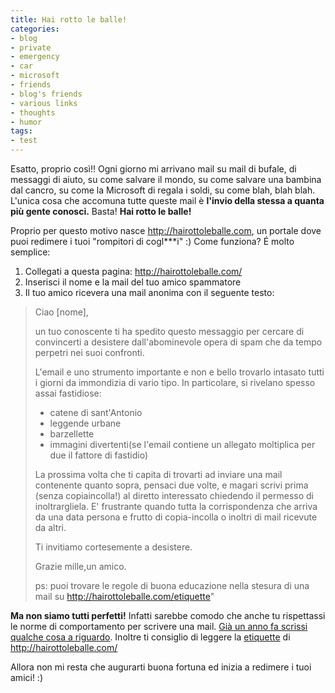 ```yaml
---
title: Hai rotto le balle!
categories:
- blog
- private
- emergency
- car
- microsoft
- friends
- blog's friends
- various links
- thoughts
- humor
tags:
- test
---
```

Esatto, proprio così!! Ogni giorno mi arrivano mail su mail di bufale, di
messaggi di aiuto, su come salvare il mondo, su come salvare una bambina dal
cancro, su come la Microsoft di regala i soldi, su come blah, blah blah.
L'unica cosa che accomuna tutte queste mail è **l'invio della stessa a quanta
più gente conosci.** Basta! **Hai rotto le balle!**

Proprio per questo motivo nasce <http://hairottoleballe.com>, un portale dove
puoi redimere i tuoi "rompitori di cogl\*\*\*i" :) Come funziona? É molto
semplice:

  1. Collegati a questa pagina: <http://hairottoleballe.com/>
  2. Inserisci il nome e la mail del tuo amico spammatore
  3. Il tuo amico ricevera una mail anonima con il seguente testo:  
  
>Ciao [nome],  
>  
>un tuo conoscente ti ha spedito questo messaggio per cercare di convincerti a
>desistere dall'abominevole opera di spam che da tempo perpetri nei suoi
>confronti.  
>  
>L'email e uno strumento importante e non e bello trovarlo intasato tutti i
>giorni da immondizia di vario tipo. In particolare, si rivelano spesso assai
>fastidiose:  
>  
>* catene di sant'Antonio  
>* leggende urbane  
>* barzellette  
>* immagini divertenti(se l'email contiene un allegato moltiplica per due il fattore di fastidio)  
>  
>La prossima volta che ti capita di trovarti ad inviare una mail contenente
>quanto sopra, pensaci due volte, e magari scrivi prima (senza copiaincolla!)
>al diretto interessato chiedendo il permesso di inoltrargliela. E' frustrante
>quando tutta la corrispondenza che arriva da una data persona e frutto di
>copia-incolla o inoltri di mail ricevute da altri.  
>  
>Ti invitiamo cortesemente a desistere.  
>  
>Grazie mille,un amico.  
>  
>ps: puoi trovare le regole di buona educazione nella stesura di una mail su
>http://hairottoleballe.com/etiquette"

**Ma non siamo tutti perfetti!** Infatti sarebbe comodo che anche tu rispettassi le norme di comportamento per scrivere una mail. [Già un anno fa scrissi qualche cosa a riguardo]({{site.url}}/2009/04/20/howto-come-scrivere-mail-in-modo-corretto/). Inoltre ti consiglio di leggere la [etiquette](http://hairottoleballe.com/etiquette) di <http://hairottoleballe.com/>


Allora non mi resta che augurarti buona fortuna ed inizia a redimere i tuoi
amici! :)